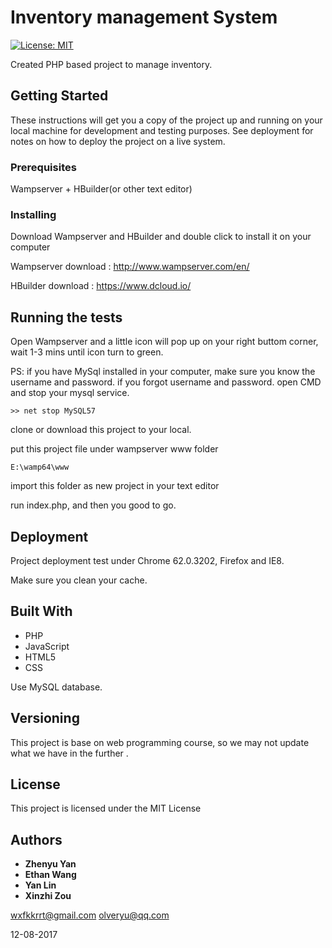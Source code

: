 # Inventory management System

[![License: MIT](https://img.shields.io/badge/License-MIT-yellow.svg)](https://opensource.org/licenses/MIT)

Created PHP based project to manage inventory.

## Getting Started

These instructions will get you a copy of the project up and running on your local machine for development and testing purposes. See deployment for notes on how to deploy the project on a live system.

### Prerequisites

Wampserver + HBuilder(or other text editor)

### Installing

Download Wampserver and HBuilder and double click to install it on your computer

Wampserver download : http://www.wampserver.com/en/

HBuilder download : https://www.dcloud.io/


## Running the tests

Open Wampserver and a little icon will pop up on your right buttom corner, wait 1-3 mins until icon turn to green.

PS: if you have MySql installed in your computer, make sure you know the username and password.
    if you forgot username and password. open CMD and stop your mysql service.

```
>> net stop MySQL57
```

clone or download this project to your local.

put this project file under wampserver www folder


```
E:\wamp64\www
```

import this folder as new project in your text editor

run index.php, and then you good to go.


## Deployment

Project deployment test under Chrome 62.0.3202, Firefox and IE8.

Make sure you clean your cache.

## Built With

* PHP
* JavaScript
* HTML5
* CSS

Use MySQL database.


## Versioning

This project is base on web programming course, so we may not update what we have in the further .

## License

This project is licensed under the MIT License

## Authors

* **Zhenyu Yan**
* **Ethan Wang**
* **Yan Lin**
* **Xinzhi Zou**

wxfkkrrt@gmail.com
olveryu@qq.com

12-08-2017

